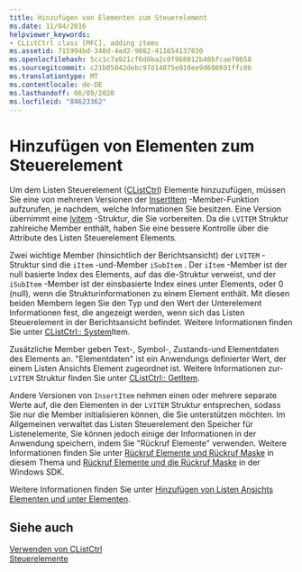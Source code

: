 ```yaml
---
title: Hinzufügen von Elementen zum Steuerelement
ms.date: 11/04/2016
helpviewer_keywords:
- CListCtrl class [MFC], adding items
ms.assetid: 715994bd-340d-4ad2-9882-411654137830
ms.openlocfilehash: 5cc1c7a921cf6d6ba2c0f968012b48bfcaef0658
ms.sourcegitcommit: c21b05042debc97d14875e019ee9d698691ffc0b
ms.translationtype: MT
ms.contentlocale: de-DE
ms.lasthandoff: 06/09/2020
ms.locfileid: "84623362"
---
```

# <a name="adding-items-to-the-control"></a>Hinzufügen von Elementen zum Steuerelement

Um dem Listen Steuerelement ([CListCtrl](reference/clistctrl-class.md)) Elemente hinzuzufügen, müssen Sie eine von mehreren Versionen der [InsertItem](reference/clistctrl-class.md#insertitem) -Member-Funktion aufzurufen, je nachdem, welche Informationen Sie besitzen. Eine Version übernimmt eine [lvitem](/windows/win32/api/commctrl/ns-commctrl-lvitemw) -Struktur, die Sie vorbereiten. Da die `LVITEM` Struktur zahlreiche Member enthält, haben Sie eine bessere Kontrolle über die Attribute des Listen Steuerelement Elements.

Zwei wichtige Member (hinsichtlich der Berichtsansicht) der `LVITEM` -Struktur sind die `iItem` -und-Member `iSubItem` . Der `iItem` -Member ist der null basierte Index des Elements, auf das die-Struktur verweist, und der `iSubItem` -Member ist der einsbasierte Index eines unter Elements, oder 0 (null), wenn die Strukturinformationen zu einem Element enthält. Mit diesen beiden Membern legen Sie den Typ und den Wert der Unterelement Informationen fest, die angezeigt werden, wenn sich das Listen Steuerelement in der Berichtsansicht befindet. Weitere Informationen finden Sie unter [CListCtrl:: System](reference/clistctrl-class.md#setitem)Item.

Zusätzliche Member geben Text-, Symbol-, Zustands-und Elementdaten des Elements an. "Elementdaten" ist ein Anwendungs definierter Wert, der einem Listen Ansichts Element zugeordnet ist. Weitere Informationen zur- `LVITEM` Struktur finden Sie unter [CListCtrl:: GetItem](reference/clistctrl-class.md#getitem).

Andere Versionen von `InsertItem` nehmen einen oder mehrere separate Werte auf, die den Elementen in der `LVITEM` Struktur entsprechen, sodass Sie nur die Member initialisieren können, die Sie unterstützen möchten. Im Allgemeinen verwaltet das Listen Steuerelement den Speicher für Listenelemente, Sie können jedoch einige der Informationen in der Anwendung speichern, indem Sie "Rückruf Elemente" verwenden. Weitere Informationen finden Sie unter [Rückruf Elemente und Rückruf Maske](callback-items-and-the-callback-mask.md) in diesem Thema und [Rückruf Elemente und die Rückruf Maske](/windows/win32/Controls/using-list-view-controls) in der Windows SDK.

Weitere Informationen finden Sie unter [Hinzufügen von Listen Ansichts Elementen und unter Elementen](/windows/win32/Controls/using-list-view-controls).

## <a name="see-also"></a>Siehe auch

[Verwenden von CListCtrl](using-clistctrl.md)<br/>
[Steuerelemente](controls-mfc.md)
